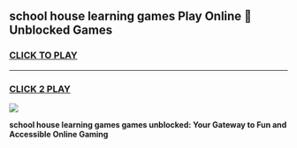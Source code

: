 
## school house learning games Play Online 👋 Unblocked Games
<h3>
<a href="https://news.freeplayer.one?title=school_house_learning_games&ref=17GH">CLICK TO PLAY</a></h3>
<hr>

<h3>
<a href="https://news.freeplayer.one?title=school_house_learning_games&ref=17GH">CLICK 2 PLAY</a>
  
</h3>

<a href="https://news.freeplayer.one?title=school_house_learning_games&ref=17GH/"><img src="https://clearcache.store/games.png"></a>


**school house learning games games unblocked: Your Gateway to Fun and Accessible Online Gaming**
